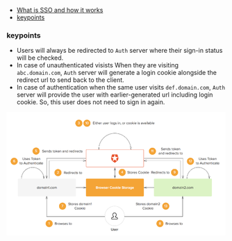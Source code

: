 * [What is SSO and how it works](https://auth0.com/blog/what-is-and-how-does-single-sign-on-work/)
* [keypoints](#keypoints)

### keypoints
* Users will always be redirected to `Auth` server where their sign-in status will be checked.
* In case of unauthenticated visists When they are visiting `abc.domain.com`, `Auth` server will generate a login cookie alongside the redirect url to send back to the client.
* In case of authentication when the same user visits `def.domain.com`, `Auth` server will provide the user with earlier-generated url including login cookie. So, this user does not need to sign in again.

![](./sso_auth0.png)

